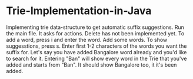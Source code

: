 # Trie-Implementation-in-Java
Implementing trie data-structure to get automatic suffix suggestions.
Run the main file. It asks for actions. Delete has not been implemented yet.
To add a word, press i and enter the word. Add some words. To show suggesstions,
press s. Enter first 1-2 characters of the words you want the suffix for.
Let's say you have added Bangalore word already and you'd like to search for it.
Entering "Ban" will show every word in the Trie that you've added and starts from
"Ban". It should show Bangalore too, it it's been added.
